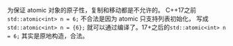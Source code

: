 为保证 atomic 对象的原子性，复制和移动都是不允许的。 C++17之前 `std::atomic<int> n = 6;` 不合法是因为 atomic 只支持列表初始化， 写成 `std::atomic<int> n = {6};` 就可以通过编译了。17+之后的`std::atomic<int> n = 6;` 其实是原地构造，合法。
